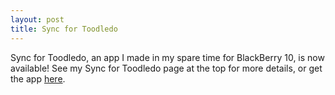```yaml
---
layout: post
title: Sync for Toodledo
---
```


Sync for Toodledo, an app I made in my spare time for BlackBerry 10, is now available! See my Sync for Toodledo page at the top for more details, or get the app [here](http://appworld.blackberry.com/webstore/content/59942234).